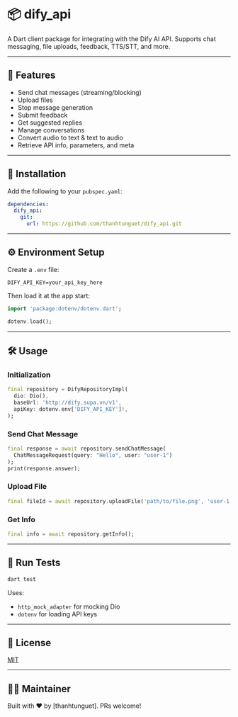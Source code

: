 # 📦 dify_api

A Dart client package for integrating with the Dify AI API. Supports chat messaging, file uploads, feedback, TTS/STT, and more.

---

## 🚀 Features
- Send chat messages (streaming/blocking)
- Upload files
- Stop message generation
- Submit feedback
- Get suggested replies
- Manage conversations
- Convert audio to text & text to audio
- Retrieve API info, parameters, and meta

---

## 🧱 Installation
Add the following to your `pubspec.yaml`:

```yaml
dependencies:
  dify_api:
    git:
      url: https://github.com/thanhtunguet/dify_api.git
```

---

## ⚙️ Environment Setup

Create a `.env` file:

```dotenv
DIFY_API_KEY=your_api_key_here
```

Then load it at the app start:
```dart
import 'package:dotenv/dotenv.dart';

dotenv.load();
```

---

## 🛠 Usage

### Initialization
```dart
final repository = DifyRepositoryImpl(
  dio: Dio(),
  baseUrl: 'http://dify.supa.vn/v1',
  apiKey: dotenv.env['DIFY_API_KEY']!,
);
```

### Send Chat Message
```dart
final response = await repository.sendChatMessage(
  ChatMessageRequest(query: "Hello", user: "user-1")
);
print(response.answer);
```

### Upload File
```dart
final fileId = await repository.uploadFile('path/to/file.png', 'user-1');
```

### Get Info
```dart
final info = await repository.getInfo();
```

---

## 🧪 Run Tests
```bash
dart test
```

Uses:
- `http_mock_adapter` for mocking Dio
- `dotenv` for loading API keys

---

## 📄 License
[MIT](./LICENSE)

---

## 👨‍💻 Maintainer
Built with ❤️ by [thanhtunguet]. PRs welcome!
